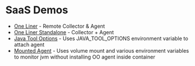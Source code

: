 # SaaS Demos

* [One Liner](one-liner) - Remote Collector & Agent
* [One Liner Standalone](one-liner-standalone) - Collector + Agent
* [Java Tool Options](java-tool-options) - Uses JAVA_TOOL_OPTIONS environment variable to attach agent
* [Mounted Agent](mounted-agent) - Uses volume mount and various environment variables to monitor jvm without installing OO agent inside container